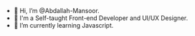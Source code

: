 - 👋 Hi, I’m @Abdallah-Mansoor.
- 👀 I'm a Self-taught Front-end Developer and UI/UX Designer.
- 🌱 I’m currently learning Javascript.

<!---
Abdallah-Mansoor/Abdallah-Mansoor is a ✨ special ✨ repository because its `README.md` (this file) appears on your GitHub profile.
You can click the Preview link to take a look at your changes.
--->
